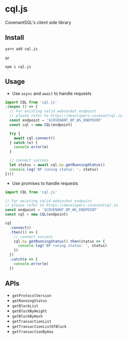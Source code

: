 # cql.js

CovenantSQL's client side library

## Install

```
yarn add cql.js
```

or

```
npm i cql.js
```

## Usage

- Use `async` and `await` to handle requests

```javascript
import CQL from 'cql.js'
;(async () => {
  // For existing valid websocket endpoint
  // please refer to https://developers.covenantsql.io
  const endpoint = '$COVENANT_BP_WS_ENDPOINT'
  const cql = new CQL(endpoint)

  try {
    await cql.connect()
  } catch (e) {
    console.error(e)
  }

  // connect success
  let status = await cql.bp.getRunningStatus()
  console.log('BP runing status: ', status)
})()
```

- Use promises to handle requests

```javascript
import CQL from 'cql.js'

// For existing valid websocket endpoint
// please refer to https://developers.covenantsql.io
const endpoint = '$COVENANT_BP_WS_ENDPOINT'
const cql = new CQL(endpoint)

cql
  .connect()
  .then(() => {
    // connect success
    cql.bp.getRunningStatus().then(status => {
      console.log('BP runing status: ', status)
    })
  })
  .catch(e => {
    console.error(e)
  })
```

## APIs

- `getProtocolVersion`
- `getRunningStatus`
- `getBlockList`
- `getBlockByHeight`
- `getBlockByHash`
- `getTransactionList`
- `getTransactionListOfBlock`
- `getTransactionByHas`
